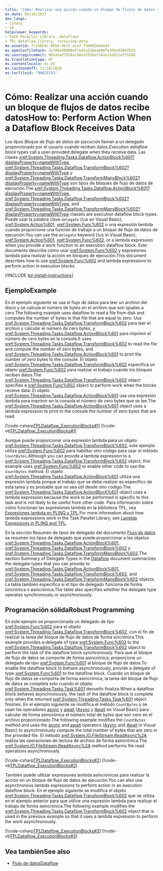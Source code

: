 ```yaml
---
title: 'Cómo: Realizar una acción cuando un bloque de flujos de datos recibe datos'
ms.date: 03/30/2017
dev_langs:
- csharp
- vb
helpviewer_keywords:
- Task Parallel Library, dataflows
- TPL dataflow library, receiving data
ms.assetid: fc2585dc-965e-4632-ace7-73dd02684ed3
ms.openlocfilehash: 3a709e40908afcbd1a228aab00fe36be43097826
ms.sourcegitcommit: 965a5af7918acb0a3fd3baf342e15d511ef75188
ms.translationtype: HT
ms.contentlocale: es-ES
ms.lasthandoff: 11/18/2020
ms.locfileid: "94825733"
---
```

# <a name="how-to-perform-action-when-a-dataflow-block-receives-data"></a><span data-ttu-id="13cf6-102">Cómo: Realizar una acción cuando un bloque de flujos de datos recibe datos</span><span class="sxs-lookup"><span data-stu-id="13cf6-102">How to: Perform Action When a Dataflow Block Receives Data</span></span>
<span data-ttu-id="13cf6-103">Los tipos *Bloque de flujo de datos de ejecución* llaman a un delegado proporcionado por el usuario cuando reciben datos.</span><span class="sxs-lookup"><span data-stu-id="13cf6-103">*Execution dataflow block* types call a user-provided delegate when they receive data.</span></span> <span data-ttu-id="13cf6-104">Las clases <xref:System.Threading.Tasks.Dataflow.ActionBlock%601?displayProperty=nameWithType>, <xref:System.Threading.Tasks.Dataflow.TransformBlock%602?displayProperty=nameWithType> y <xref:System.Threading.Tasks.Dataflow.TransformManyBlock%602?displayProperty=nameWithType> son tipos de bloques de flujo de datos de ejecución.</span><span class="sxs-lookup"><span data-stu-id="13cf6-104">The <xref:System.Threading.Tasks.Dataflow.ActionBlock%601?displayProperty=nameWithType>, <xref:System.Threading.Tasks.Dataflow.TransformBlock%602?displayProperty=nameWithType>, and <xref:System.Threading.Tasks.Dataflow.TransformManyBlock%602?displayProperty=nameWithType> classes are execution dataflow block types.</span></span> <span data-ttu-id="13cf6-105">Puede usar la palabra clave `delegate` (`Sub` en Visual Basic), <xref:System.Action%601>, <xref:System.Func%602> o una expresión lambda cuando proporcione una función de trabajo a un bloque de flujo de datos de ejecución.</span><span class="sxs-lookup"><span data-stu-id="13cf6-105">You can use the `delegate` keyword (`Sub` in Visual Basic), <xref:System.Action%601>, <xref:System.Func%602>, or a lambda expression when you provide a work function to an execution dataflow block.</span></span> <span data-ttu-id="13cf6-106">Este documento describe cómo usar <xref:System.Func%602> y expresiones lambda para realizar la acción en bloques de ejecución.</span><span class="sxs-lookup"><span data-stu-id="13cf6-106">This document describes how to use <xref:System.Func%602> and lambda expressions to perform action in execution blocks.</span></span>  

[!INCLUDE [tpl-install-instructions](../../../includes/tpl-install-instructions.md)]

## <a name="example"></a><span data-ttu-id="13cf6-107">Ejemplo</span><span class="sxs-lookup"><span data-stu-id="13cf6-107">Example</span></span>  
 <span data-ttu-id="13cf6-108">En el ejemplo siguiente se usa el flujo de datos para leer un archivo del disco y se calcula el número de bytes en el archivo que son iguales a cero.</span><span class="sxs-lookup"><span data-stu-id="13cf6-108">The following example uses dataflow to read a file from disk and computes the number of bytes in that file that are equal to zero.</span></span> <span data-ttu-id="13cf6-109">Usa <xref:System.Threading.Tasks.Dataflow.TransformBlock%602> para leer el archivo y calcular el número de cero bytes, y <xref:System.Threading.Tasks.Dataflow.ActionBlock%601> para imprimir el número de cero bytes en la consola.</span><span class="sxs-lookup"><span data-stu-id="13cf6-109">It uses <xref:System.Threading.Tasks.Dataflow.TransformBlock%602> to read the file and compute the number of zero bytes, and <xref:System.Threading.Tasks.Dataflow.ActionBlock%601> to print the number of zero bytes to the console.</span></span> <span data-ttu-id="13cf6-110">El objeto <xref:System.Threading.Tasks.Dataflow.TransformBlock%602> especifica un objeto <xref:System.Func%602> para realizar el trabajo cuando los bloques reciben datos.</span><span class="sxs-lookup"><span data-stu-id="13cf6-110">The <xref:System.Threading.Tasks.Dataflow.TransformBlock%602> object specifies a <xref:System.Func%602> object to perform work when the blocks receive data.</span></span> <span data-ttu-id="13cf6-111">El objeto <xref:System.Threading.Tasks.Dataflow.ActionBlock%601> usa una expresión lambda para imprimir en la consola el número de cero bytes que se lee.</span><span class="sxs-lookup"><span data-stu-id="13cf6-111">The <xref:System.Threading.Tasks.Dataflow.ActionBlock%601> object uses a lambda expression to print to the console the number of zero bytes that are read.</span></span>  
  
 [!code-csharp[TPLDataflow_ExecutionBlocks#1](../../../samples/snippets/csharp/VS_Snippets_Misc/tpldataflow_executionblocks/cs/dataflowexecutionblocks.cs#1)]
 [!code-vb[TPLDataflow_ExecutionBlocks#1](../../../samples/snippets/visualbasic/VS_Snippets_Misc/tpldataflow_executionblocks/vb/dataflowexecutionblocks.vb#1)]  
  
 <span data-ttu-id="13cf6-112">Aunque puede proporcionar una expresión lambda para un objeto <xref:System.Threading.Tasks.Dataflow.TransformBlock%602>, este ejemplo utiliza <xref:System.Func%602> para habilitar otro código para usar el método `CountBytes`.</span><span class="sxs-lookup"><span data-stu-id="13cf6-112">Although you can provide a lambda expression to a <xref:System.Threading.Tasks.Dataflow.TransformBlock%602> object, this example uses <xref:System.Func%602> to enable other code to use the `CountBytes` method.</span></span> <span data-ttu-id="13cf6-113">El objeto <xref:System.Threading.Tasks.Dataflow.ActionBlock%601> utiliza una expresión lambda porque el trabajo que se debe realizar es específico de esta tarea y es probable que no sea útil desde otro código.</span><span class="sxs-lookup"><span data-stu-id="13cf6-113">The <xref:System.Threading.Tasks.Dataflow.ActionBlock%601> object uses a lambda expression because the work to be performed is specific to this task and is not likely to be useful from other code.</span></span> <span data-ttu-id="13cf6-114">Para información sobre cómo funcionan las expresiones lambda en la biblioteca TPL, vea [Expresiones lambda en PLINQ y TPL](lambda-expressions-in-plinq-and-tpl.md).</span><span class="sxs-lookup"><span data-stu-id="13cf6-114">For more information about how lambda expressions work in the Task Parallel Library, see [Lambda Expressions in PLINQ and TPL](lambda-expressions-in-plinq-and-tpl.md).</span></span>  
  
 <span data-ttu-id="13cf6-115">En la sección Resumen de tipos de delegado del documento [Flujo de datos](dataflow-task-parallel-library.md) se resumen los tipos de delegado que puede proporcionar a los objetos <xref:System.Threading.Tasks.Dataflow.ActionBlock%601>, <xref:System.Threading.Tasks.Dataflow.TransformBlock%602> y <xref:System.Threading.Tasks.Dataflow.TransformManyBlock%602>.</span><span class="sxs-lookup"><span data-stu-id="13cf6-115">The section Summary of Delegate Types in the [Dataflow](dataflow-task-parallel-library.md) document summarizes the delegate types that you can provide to <xref:System.Threading.Tasks.Dataflow.ActionBlock%601>, <xref:System.Threading.Tasks.Dataflow.TransformBlock%602>, and <xref:System.Threading.Tasks.Dataflow.TransformManyBlock%602> objects.</span></span> <span data-ttu-id="13cf6-116">La tabla también especifica si el tipo de delegado funciona de forma sincrónica o asincrónica.</span><span class="sxs-lookup"><span data-stu-id="13cf6-116">The table also specifies whether the delegate type operates synchronously or asynchronously.</span></span>  
  
## <a name="robust-programming"></a><span data-ttu-id="13cf6-117">Programación sólida</span><span class="sxs-lookup"><span data-stu-id="13cf6-117">Robust Programming</span></span>  
 <span data-ttu-id="13cf6-118">En este ejemplo se proporcionada un delegado de tipo <xref:System.Func%602> para el objeto <xref:System.Threading.Tasks.Dataflow.TransformBlock%602>, con el fin de realizar la tarea del bloque de flujo de datos de forma sincrónica.</span><span class="sxs-lookup"><span data-stu-id="13cf6-118">This example provides a delegate of type <xref:System.Func%602> to the <xref:System.Threading.Tasks.Dataflow.TransformBlock%602> object to perform the task of the dataflow block synchronously.</span></span> <span data-ttu-id="13cf6-119">Para que el bloque de flujo de datos se comporte de forma asincrónica, proporcione un delegado de tipo <xref:System.Func%601> al bloque de flujo de datos.</span><span class="sxs-lookup"><span data-stu-id="13cf6-119">To enable the dataflow block to behave asynchronously, provide a delegate of type <xref:System.Func%601> to the dataflow block.</span></span> <span data-ttu-id="13cf6-120">Cuando un bloque de flujo de datos se comporta de forma asincrónica, la tarea del bloque de flujo de datos se completa solo cuando el objeto <xref:System.Threading.Tasks.Task%601> devuelto finaliza.</span><span class="sxs-lookup"><span data-stu-id="13cf6-120">When a dataflow block behaves asynchronously, the task of the dataflow block is complete only when the returned <xref:System.Threading.Tasks.Task%601> object finishes.</span></span> <span data-ttu-id="13cf6-121">En el ejemplo siguiente se modifica el método `CountBytes` y se usan los operadores [async](../../csharp/language-reference/keywords/async.md) y [await](../../csharp/language-reference/operators/await.md) ([Async](../../visual-basic/language-reference/modifiers/async.md) y [Await](../../visual-basic/language-reference/operators/await-operator.md) en Visual Basic) para calcular de forma asincrónica el número total de bytes que son cero en el archivo proporcionado.</span><span class="sxs-lookup"><span data-stu-id="13cf6-121">The following example modifies the `CountBytes` method and uses the [async](../../csharp/language-reference/keywords/async.md) and [await](../../csharp/language-reference/operators/await.md) operators ([Async](../../visual-basic/language-reference/modifiers/async.md) and [Await](../../visual-basic/language-reference/operators/await-operator.md) in Visual Basic) to asynchronously compute the total number of bytes that are zero in the provided file.</span></span> <span data-ttu-id="13cf6-122">El método <xref:System.IO.FileStream.ReadAsync%2A> realiza las operaciones de lectura de archivo de forma asincrónica.</span><span class="sxs-lookup"><span data-stu-id="13cf6-122">The <xref:System.IO.FileStream.ReadAsync%2A> method performs file read operations asynchronously.</span></span>  
  
 [!code-csharp[TPLDataflow_ExecutionBlocks#2](../../../samples/snippets/csharp/VS_Snippets_Misc/tpldataflow_executionblocks/cs/dataflowexecutionblocks.cs#2)]
 [!code-vb[TPLDataflow_ExecutionBlocks#2](../../../samples/snippets/visualbasic/VS_Snippets_Misc/tpldataflow_executionblocks/vb/dataflowexecutionblocks.vb#2)]  
  
 <span data-ttu-id="13cf6-123">También puede utilizar expresiones lambda asincrónicas para realizar la acción en un bloque de flujo de datos de ejecución.</span><span class="sxs-lookup"><span data-stu-id="13cf6-123">You can also use asynchronous lambda expressions to perform action in an execution dataflow block.</span></span> <span data-ttu-id="13cf6-124">En el ejemplo siguiente se modifica el objeto <xref:System.Threading.Tasks.Dataflow.TransformBlock%602> que se utiliza en el ejemplo anterior para que utilice una expresión lambda para realizar el trabajo de forma asincrónica.</span><span class="sxs-lookup"><span data-stu-id="13cf6-124">The following example modifies the <xref:System.Threading.Tasks.Dataflow.TransformBlock%602> object that is used in the previous example so that it uses a lambda expression to perform the work asynchronously.</span></span>  
  
 [!code-csharp[TPLDataflow_ExecutionBlocks#3](../../../samples/snippets/csharp/VS_Snippets_Misc/tpldataflow_executionblocks/cs/dataflowexecutionblocks.cs#3)]
 [!code-vb[TPLDataflow_ExecutionBlocks#3](../../../samples/snippets/visualbasic/VS_Snippets_Misc/tpldataflow_executionblocks/vb/dataflowexecutionblocks.vb#3)]  
  
## <a name="see-also"></a><span data-ttu-id="13cf6-125">Vea también</span><span class="sxs-lookup"><span data-stu-id="13cf6-125">See also</span></span>

- [<span data-ttu-id="13cf6-126">Flujo de datos</span><span class="sxs-lookup"><span data-stu-id="13cf6-126">Dataflow</span></span>](dataflow-task-parallel-library.md)
